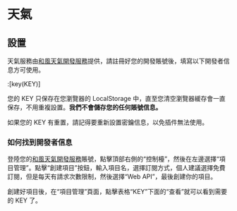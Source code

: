 # 天氣

## 設置

天氣服務由[和風天氣開發服務](https://dev.qweather.com/)提供，請註冊好您的開發賬號後，填寫以下開發者信息方可使用。

:[key(KEY)]

您的 KEY 只保存在您瀏覽器的 LocalStorage 中，直至您清空瀏覽器緩存會一直保存，不用重複設置。**我們不會儲存您的任何賬號信息。**

如果您的 KEY 有重置，請記得要重新設置密鑰信息，以免插件無法使用。

### 如何找到開發者信息

登陸您的[和風天氣開發服務](https://dev.qweather.com/)賬號，點擊頂部右側的“控制檯”，然後在左邊選擇“項目管理”。點擊“創建項目”按鈕，輸入項目名，選擇訂閱方式，個人建議選擇免費訂閱，但是每天有請求次數限制，然後選擇“Web API”，最後創建你的項目。

創建好項目後，在“項目管理”頁面，點擊表格“KEY”下面的“查看”就可以看到需要的 KEY 了。